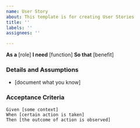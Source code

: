```yaml
---
name: User Story
about: This template is for creating User Stories
title: ''
labels: ''
assignees: ''

---
```


**As a** [role]
**I need** [function]
**So that** [benefit]
  ### Details and Assumptions
* [document what you know]

### Acceptance Criteria

```gherkin
Given [some context]
When [certain action is taken]
Then [the outcome of action is observed]
```
